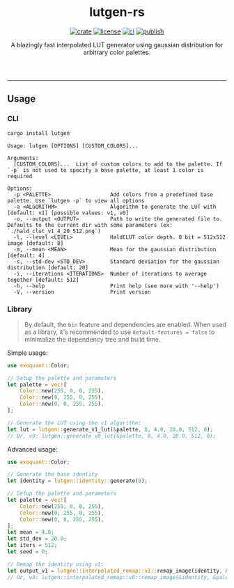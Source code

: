 <header>
    <h1 align="center">lutgen-rs</h1>
    <p align="center">
        <a href="https://crates.io/crates/lutgen"><img alt="crate" src="https://img.shields.io/crates/v/lutgen?style=for-the-badge" /></a>
        <a href="./LICENSE"><img alt="license" src="https://img.shields.io/badge/license-MIT-blue?style=for-the-badge" /></a>
        <a href="https://github.com/ozwaldorf/lutgen-rs/actions/workflows/rust.yml"><img alt="ci" src="https://img.shields.io/github/actions/workflow/status/ozwaldorf/lutgen-rs/rust.yml?label=CI&style=for-the-badge" /></a>
        <a href="https://github.com/ozwaldorf/lutgen-rs/actions/workflows/publish.yml"><img alt="publish" src="https://img.shields.io/github/actions/workflow/status/ozwaldorf/lutgen-rs/publish.yml?label=Publish&style=for-the-badge" /></a>
    </p>
    <p align="center">
        A blazingly fast interpolated LUT generator using gaussian distribution for arbitrary color palettes.
    </p>
</header>

---

## Usage

### CLI

```bash
cargo install lutgen
```

```text
Usage: lutgen [OPTIONS] [CUSTOM_COLORS]...

Arguments:
  [CUSTOM_COLORS]...  List of custom colors to add to the palette. If `-p` is not used to specify a base palette, at least 1 color is required

Options:
  -p <PALETTE>                   Add colors from a predefined base palette. Use `lutgen -p` to view all options
  -a <ALGORITHM>                 Algorithm to generate the LUT with [default: v1] [possible values: v1, v0]
  -o, --output <OUTPUT>          Path to write the generated file to. Defaults to the current dir with some parameters (ex: `./hald_clut_v1_4_20_512.png`)
  -l, --level <LEVEL>            HaldCLUT color depth. 8 bit = 512x512 image [default: 8]
  -m, --mean <MEAN>              Mean for the gaussian distribution [default: 4]
  -s, --std-dev <STD_DEV>        Standard deviation for the gaussian distribution [default: 20]
  -i, --iterations <ITERATIONS>  Number of iterations to average together [default: 512]
  -h, --help                     Print help (see more with '--help')
  -V, --version                  Print version
```

### Library

> By default, the `bin` feature and dependencies are enabled.
> When used as a library, it's recommended to use `default-features = false` to minimalize the dependency tree and build time.

Simple usage:

```rust
use exoquant::Color;

// Setup the palette and parameters
let palette = vec![
    Color::new(255, 0, 0, 255),
    Color::new(0, 255, 0, 255),
    Color::new(0, 0, 255, 255),
];

// Generate the LUT using the v1 algorithm:
let lut = lutgen::generate_v1_lut(&palette, 8, 4.0, 20.0, 512, 0);
// Or, v0: lutgen::generate_v0_lut(&palette, 8, 4.0, 20.0, 512, 0);
```

Advanced usage:

```rust
use exoquant::Color;

// Generate the base identity
let identity = lutgen::identity::generate(8);

// Setup the palette and parameters
let palette = vec![
    Color::new(255, 0, 0, 255),
    Color::new(0, 255, 0, 255),
    Color::new(0, 0, 255, 255),
];
let mean = 4.0;
let std_dev = 20.0;
let iters = 512;
let seed = 0;

// Remap the identity using v1:
let output_v1 = lutgen::interpolated_remap::v1::remap_image(identity, &palette, mean, std_dev, iters, seed);
// Or, v0: lutgen::interpolated_remap::v0::remap_image(&identity, &palette, mean, std_dev, iters, seed);
```


